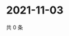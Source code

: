 # 2021-11-03

共 0 条

<!-- BEGIN WEIBO -->
<!-- 最后更新时间 Wed Nov 03 2021 22:18:36 GMT+0800 (China Standard Time) -->

<!-- END WEIBO -->
